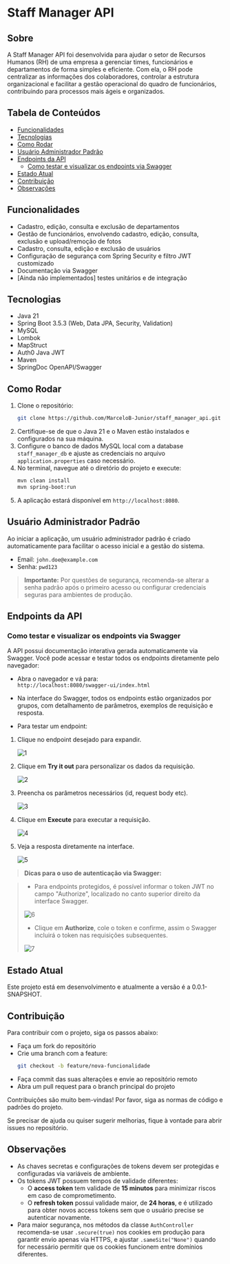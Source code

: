 # Staff Manager API

## Sobre

A Staff Manager API foi desenvolvida para ajudar o setor de Recursos Humanos (RH) de uma empresa a gerenciar times, funcionários e departamentos de forma simples e eficiente. Com ela, o RH pode centralizar as informações dos colaboradores, controlar a estrutura organizacional e facilitar a gestão operacional do quadro de funcionários, contribuindo para processos mais ágeis e organizados.

## Tabela de Conteúdos

- [Funcionalidades](#funcionalidades)  
- [Tecnologias](#tecnologias)  
- [Como Rodar](#como-rodar)  
- [Usuário Administrador Padrão](#usuário-administrador-padrão)  
- [Endpoints da API](#endpoints-da-api)  
  - [Como testar e visualizar os endpoints via Swagger](#como-testar-e-visualizar-os-endpoints-via-swagger)  
- [Estado Atual](#estado-atual)  
- [Contribuição](#contribuição)  
- [Observações](#observações) 

## Funcionalidades

- Cadastro, edição, consulta e exclusão de departamentos
- Gestão de funcionários, envolvendo cadastro, edição, consulta, exclusão e upload/remoção de fotos
- Cadastro, consulta, edição e exclusão de usuários
- Configuração de segurança com Spring Security e filtro JWT customizado
- Documentação via Swagger
- [Ainda não implementados] testes unitários e de integração

## Tecnologias

- Java 21  
- Spring Boot 3.5.3 (Web, Data JPA, Security, Validation)  
- MySQL  
- Lombok  
- MapStruct  
- Auth0 Java JWT  
- Maven  
- SpringDoc OpenAPI/Swagger  

## Como Rodar

1. Clone o repositório:  
   ```bash
   git clone https://github.com/MarceloB-Junior/staff_manager_api.git
   ```
2. Certifique-se de que o Java 21 e o Maven estão instalados e configurados na sua máquina.  
3. Configure o banco de dados MySQL local com a database `staff_manager_db` e ajuste as credenciais no arquivo `application.properties` caso necessário.  
4. No terminal, navegue até o diretório do projeto e execute:  
   ```bash
   mvn clean install
   mvn spring-boot:run
   ```
5. A aplicação estará disponível em `http://localhost:8080`.

## Usuário Administrador Padrão

Ao iniciar a aplicação, um usuário administrador padrão é criado automaticamente para facilitar o acesso inicial e a gestão do sistema.

- Email: `john.doe@example.com`  
- Senha: `pwd123`  

> **Importante:** Por questões de segurança, recomenda-se alterar a senha padrão após o primeiro acesso ou configurar credenciais seguras para ambientes de produção.

## Endpoints da API

### Como testar e visualizar os endpoints via Swagger

A API possui documentação interativa gerada automaticamente via Swagger. Você pode acessar e testar todos os endpoints diretamente pelo navegador:

- Abra o navegador e vá para:   
  `http://localhost:8080/swagger-ui/index.html`

- Na interface do Swagger, todos os endpoints estão organizados por grupos, com detalhamento de parâmetros, exemplos de requisição e resposta.  
- Para testar um endpoint:  
 1. Clique no endpoint desejado para expandir.

    ![1](https://live.staticflickr.com/65535/54704318543_4fe3ff800c_h.jpg)

 2. Clique em **Try it out** para personalizar os dados da requisição.

    ![2](https://live.staticflickr.com/65535/54703289547_035e25c4f6_h.jpg)

 3. Preencha os parâmetros necessários (id, request body etc).

    ![3](https://live.staticflickr.com/65535/54703289517_8c77046a74_h.jpg)

 4. Clique em **Execute** para executar a requisição.

    ![4](https://live.staticflickr.com/65535/54703289382_c10a0749e3_h.jpg)

 5. Veja a resposta diretamente na interface.

    ![5](https://live.staticflickr.com/65535/54704449655_c7b4f0230e_h.jpg)

> **Dicas para o uso de autenticação via Swagger:**

> - Para endpoints protegidos, é possível informar o token JWT no campo "Authorize", localizado no canto superior direito da interface Swagger.
>
>  ![6](https://live.staticflickr.com/65535/54704351344_d3ef872294_h.jpg)
>
> - Clique em **Authorize**, cole o token e confirme, assim o Swagger incluirá o token nas requisições subsequentes.
>
>  ![7](https://live.staticflickr.com/65535/54704449620_4d95dbf69f_h.jpg)
  

## Estado Atual

Este projeto está em desenvolvimento e atualmente a versão é a 0.0.1-SNAPSHOT.

## Contribuição

Para contribuir com o projeto, siga os passos abaixo:

- Faça um fork do repositório  
- Crie uma branch com a feature:  
  ```bash
  git checkout -b feature/nova-funcionalidade
  ```
- Faça commit das suas alterações e envie ao repositório remoto  
- Abra um pull request para o branch principal do projeto  

Contribuições são muito bem-vindas! Por favor, siga as normas de código e padrões do projeto.

Se precisar de ajuda ou quiser sugerir melhorias, fique à vontade para abrir issues no repositório.

## Observações

- As chaves secretas e configurações de tokens devem ser protegidas e configuradas via variáveis de ambiente.  
- Os tokens JWT possuem tempos de validade diferentes:  
  - O **access token** tem validade de **15 minutos** para minimizar riscos em caso de comprometimento.  
  - O **refresh token** possui validade maior, de **24 horas**, e é utilizado para obter novos access tokens sem que o usuário precise se autenticar novamente.  
- Para maior segurança, nos métodos da classe `AuthController` recomenda-se usar `.secure(true)` nos cookies em produção para garantir envio apenas via HTTPS, e ajustar `.sameSite("None")` quando for necessário permitir que os cookies funcionem entre domínios diferentes.